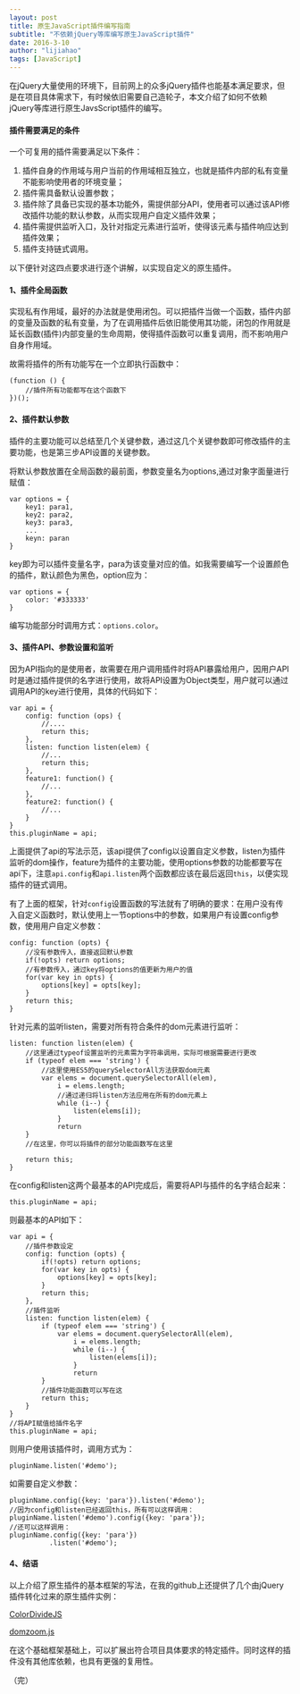 ```yaml
---
layout: post
title: 原生JavaScript插件编写指南
subtitle: "不依赖jQuery等库编写原生JavaScript插件"
date: 2016-3-10
author: "lijiahao"
tags: [JavaScript]
---
```

在jQuery大量使用的环境下，目前网上的众多jQuery插件也能基本满足要求，但是在项目具体需求下，有时候依旧需要自己造轮子，本文介绍了如何不依赖jQuery等库进行原生JavsScript插件的编写。

<h4>插件需要满足的条件</h4>
一个可复用的插件需要满足以下条件：

1. 插件自身的作用域与用户当前的作用域相互独立，也就是插件内部的私有变量不能影响使用者的环境变量；
2. 插件需具备默认设置参数；
3. 插件除了具备已实现的基本功能外，需提供部分API，使用者可以通过该API修改插件功能的默认参数，从而实现用户自定义插件效果；
4. 插件需提供监听入口，及针对指定元素进行监听，使得该元素与插件响应达到插件效果；
5. 插件支持链式调用。

以下便针对这四点要求进行逐个讲解，以实现自定义的原生插件。

<h4>1、插件全局函数</h4>
实现私有作用域，最好的办法就是使用闭包。可以把插件当做一个函数，插件内部的变量及函数的私有变量，为了在调用插件后依旧能使用其功能，闭包的作用就是延长函数(插件)内部变量的生命周期，使得插件函数可以重复调用，而不影响用户自身作用域。

故需将插件的所有功能写在一个立即执行函数中：

	(function () {
		//插件所有功能都写在这个函数下
	})();

<h4>2、插件默认参数</h4>
插件的主要功能可以总结至几个关键参数，通过这几个关键参数即可修改插件的主要功能，也是第三步API设置的关键参数。

将默认参数放置在全局函数的最前面，参数变量名为options,通过对象字面量进行赋值：

	var options = {
		key1: para1,
		key2: para2,
		key3: para3,
		...
		keyn: paran
	}

key即为可以插件变量名字，para为该变量对应的值。如我需要编写一个设置颜色的插件，默认颜色为黑色，option应为：

	var options = {
		color: '#333333'
	}
	
编写功能部分时调用方式：`options.color`。

<h4>3、插件API、参数设置和监听</h4>
因为API指向的是使用者，故需要在用户调用插件时将API暴露给用户，因用户API时是通过插件提供的名字进行使用，故将API设置为Object类型，用户就可以通过调用API的key进行使用，具体的代码如下：

	var api = {
		config: function (ops) {
			//....
			return this;
		},
		listen: function listen(elem) {
			//...
			return this;
		},
		feature1: function() {
			//...
		},
		feature2: function() {
			//...
		}
	}
	this.pluginName = api;

上面提供了api的写法示范，该api提供了config以设置自定义参数，listen为插件监听的dom操作，feature为插件的主要功能，使用options参数的功能都要写在api下，注意`api.config`和`api.listen`两个函数都应该在最后返回`this`，以便实现插件的链式调用。

有了上面的框架，针对`config`设置函数的写法就有了明确的要求：在用户没有传入自定义函数时，默认使用上一节options中的参数，如果用户有设置config参数，使用用户自定义参数：

	config: function (opts) {
		//没有参数传入，直接返回默认参数
		if(!opts) return options;
		//有参数传入，通过key将options的值更新为用户的值
		for(var key in opts) {
			options[key] = opts[key];
		}
		return this;
	}

针对元素的监听listen，需要对所有符合条件的dom元素进行监听：

	listen: function listen(elem) {
		//这里通过typeof设置监听的元素需为字符串调用，实际可根据需要进行更改
		if (typeof elem === 'string') {
			//这里使用ES5的querySelectorAll方法获取dom元素
			var elems = document.querySelectorAll(elem),
				i = elems.length;
				//通过递归将listen方法应用在所有的dom元素上
				while (i--) {
					listen(elems[i]);
				}
				return
		}
		//在这里，你可以将插件的部分功能函数写在这里

		return this;
	}

在config和listen这两个最基本的API完成后，需要将API与插件的名字结合起来：

	this.pluginName = api;

则最基本的API如下：

	var api = {
		//插件参数设定
		config: function (opts) {
			if(!opts) return options;
			for(var key in opts) {
				options[key] = opts[key];
			}
			return this;
		},
		//插件监听
		listen: function listen(elem) {
			if (typeof elem === 'string') {
				var elems = document.querySelectorAll(elem),
					i = elems.length;
					while (i--) {
						listen(elems[i]);
					}
					return
			}
			//插件功能函数可以写在这
			return this;
		}
	}
	//将API赋值给插件名字
	this.pluginName = api;

则用户使用该插件时，调用方式为：

	pluginName.listen('#demo');

如需要自定义参数：

	pluginName.config({key: 'para'}).listen('#demo');
	//因为config和listen已经返回this，所有可以这样调用：
	pluginName.listen('#demo').config({key: 'para'});
	//还可以这样调用：
	pluginName.config({key: 'para'})
			  .listen('#demo');

<h4>4、结语</h4>
以上介绍了原生插件的基本框架的写法，在我的github上还提供了几个由jQuery插件转化过来的原生插件实例：

[ColorDivideJS](https://github.com/Geocld/ColorDivideJS)

[domzoom.js](https://github.com/Geocld/domzoom.js)

在这个基础框架基础上，可以扩展出符合项目具体要求的特定插件。同时这样的插件没有其他库依赖，也具有更强的复用性。

（完）

